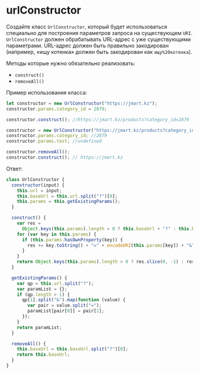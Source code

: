 # urlСonstructor

Создайте класс `UrlСonstructor`, который будет использоваться специально для построения параметров запроса на существующем `URI`. `UrlСonstructor` должен обрабатывать URL-адрес с уже существующими параметрами. URL-адрес должен быть правильно закодирован (например, «ищу котенка» должен быть закодирован как `ищу%20котенка`).

Методы которые нужно обязательно реализовать:

- `construct()`
- `removeAll()`

Пример использования класса:

```jsx
let constructor = new UrlСonstructor("https://jmart.kz");
constructor.params.category_id = 2879;

constructor.construct(); //https://jmart.kz/products?category_id=2879

constructor = new UrlСonstructor("https://jmart.kz/products?category_id=2879");
constructor.params.category_id; //2879
constructor.params.test; //undefined

constructor.removeAll();
constructor.construct(); // https://jmart.kz
```

Ответ:

```jsx
class UrlСonstructor {
  constructor(input) {
    this.url = input;
    this.baseUrl = this.url.split("?")[0];
    this.params = this.getExistingParams();
  }

  construct() {
    var res =
      Object.keys(this.params).length > 0 ? this.baseUrl + "?" : this.baseUrl;
    for (var key in this.params) {
      if (this.params.hasOwnProperty(key)) {
        res += key.toString() + "=" + encodeURI(this.params[key]) + "&";
      }
    }
    return Object.keys(this.params).length > 0 ? res.slice(0, -1) : res;
  }

  getExistingParams() {
    var qp = this.url.split("?");
    var paramList = {};
    if (qp.length > 1) {
      qp[1].split("&").map(function (value) {
        var pair = value.split("=");
        paramList[pair[0]] = pair[1];
      });
    }
    return paramList;
  }

  removeAll() {
    this.baseUrl = this.baseUrl.split("?")[0];
    return this.baseUrl;
  }
}
```
